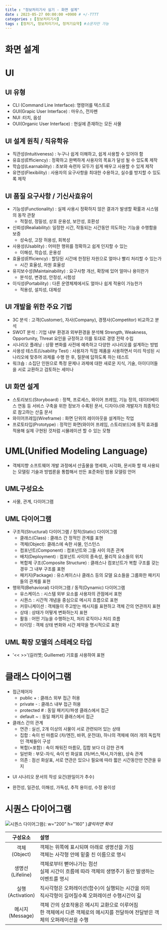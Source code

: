 ```yaml
---
title : "정보처리기사 실기 - 화면 설계"
date : 2023-05-27 00:00:00 +0900 # +/-TTTT
categories : [정보처리기사]
tags : [정처기, 정보처리기사, 정처기요약] #소문자만 가능
---
```


# **화면 설계**

# UI

## UI 유형
* CLI (Command Line Interface): 명령어를 텍스트로
* GUI(Grapic User Interface) : 마우스, 전자펜
* NUI :터치, 음성
* OUI(Organic User Interface) : 현실에 존재하는 모든 사물

## UI 설계 원칙 / 직유학유
* 직관성(Intuitiveness) : 누구나 쉽게 이해하고, 쉽게 사용할 수 있어야 함
* 유효성(Efficiency) : 정확하고 완벽하게 사용자의 목표가 달성 될 수 있도록 제작
* 학습성(Learnability) : 초보와 숙련자 모두가 쉽게 배우고 사용할 수 있게 제작
* 유연성(Flexibility) : 사용자의 요구사항을 최대한 수용하고, 실수를 방지할 수 있도록 제작

## UI 품질 요구사항 / 기신사효유이
* 기능성(Functionality) : 실제 사용시 정확하지 않은 결과가 발생할 확률과 시스템의 동작 관찰
	+ 적절성, 정밀성, 상호 운용성, 보안성, 호환성
* 신뢰성(Realiability): 일정한 시간, 작동되는 시간동안 의도하는 기능을 수행함을 보증
	+ 성숙성, 고장 허용성, 회복성
* 사용성(Usablity) : 어떠한 행위를 정확하고 쉽게 인지할 수 있는
	+ 이해성, 학습성, 운용성
* 효율성(Efficiency) : 할당된 시간에 한정된 자원으로 얼마나 빨리 처리할 수 있는가
	+ 시간 효율성, 자원 효율성
* 유지보수성(Maintainability) : 요구사항 개선, 확장에 있어 얼마나 용이한가
	+ 분석성, 변경성, 안정성, 시험성
* 이식성(Portability) : 다른 운영체제에서도 얼마나 쉽게 적용이 가능한가
	+ 적용성, 설치성, 대체성
	
## UI 개발을 위한 주요 기법
* 3C 분석 : 고객(Customer), 자사(Company), 경쟁사(Competitor) 비교하고 분석
* SWOT 분석 : 기업 내부 환경과 외부환경을 분석해 Strength, Weakness, Opportunity, Threat 요인을 규정하고 이를 토대로 경영 전략 수립
* 시나리오 플래닝 : 상황 변화를 사전에 예측하고 다양한 시나리오를 설계하는 방법
* 사용성 테스트(Usability Test) : 사용자가 직접 제품을 사용하면서 미리 작성된 시나리오에 맞추어 과제를 수행 한 후, 질문에 답하도록 하는 테스트
* 워크숍 : 소집단 인원으로 특정 문제나 과제에 대한 새로운 지식, 기술, 아이디어들을 서로 교환하고 검토하는 세미나

## UI 화면 설계
* 스토리보드(Storyboard) : 정책, 프로세스, 와이어 프레임, 기능 정의, 데이터베이스 연동 등 서비스 구축을 위한 정보가 수록된 문서, 디자이너와 개발자가 최종적으로 참고하는 산출 문서
* 와이어프레임(Wireframe) : 화면 단위의 레이아웃을 설계하는 작업
* 프로토타입(Prototype) : 정적인 화면(와이어 프레임, 스토리보드)에 동적 효과를 적용해 실제 구현된 것처럼 시뮬레이션 할 수 있는 모형

# UML(Unified Modeling Language)
* 객체지향 소프트웨어 개발 과정에서 산출물을 명세화, 시각화, 문서화 할 때 사용되는 모델링 기술과 방법론을 통합해서 만든 표준화된 범용 모델링 언어

## UML구성요소
* 사물, 관계, 다이어그램

## UML 다이어그램
* 구조적(Structural) 다이어그램 / 정적(Static) 다이어그램
	+ 클래스(Class) : 클래스 간 정적인 관계를 표현
	+ 객체(Object): 클래스에 속한 사물, 인스턴스
	+ 컴포넌트(Component) : 컴포넌트와 그들 사이 의존 관계
	+ 배치(Deployment) : 컴포넌트 사이의 종속성, 물리적 요소들의 위치
	+ 복합체 구조(Composite Structure) : 클래스나 컴포넌트가 복합 구조를 갖는 경우 그 내부 구조를 표현
	+ 패키지(Package) : 유스케이스나 클래스 등의 모델 요소들을 그룹화한 패키지들의 관계를 표현
* 행위적(Behavioral) 다이어그램 / 동적(Dynamic) 다이어그램
	+ 유스케이스 : 시스템 외부 요소를 사용자의 관점에서 표현
	+ 시퀀스 : 시간적 개념을 중심으로 메시지 흐름으로 표현
	+ 커뮤니케이션 : 객체들이 주고받는 메시지를 표현하고 객체 간의 연관까지 표현
	+ 상태 : 상태가 어떻게 변화하는지 표현
	+ 활동 : 어떤 기능을 수행하는지, 처리 로직이나 처리 흐름
	+ 타이밍 : 객체 상태 변화와 시간 제약을 명시적으로 표현
	
## UML 확장 모델의 스테레오 타입
* '<< >>'(길러멧; Guillemet) 기호를 사용하여 표현

# 클래스 다이어그램
* 접근제어자
	+ public + : 클래스 외부 접근 허용
	+ private - : 클래스 내부 접근 허용
	+ protected # : 동일 패키지/파생 클래스에서 접근
	+ default ~ : 동일 패키지 클래스에서 접근
* 클래스 간의 관계
	+ 연관 : 실선, 2개 이상의 사물이 서로 관련되어 있는 상태
	+ 집합 : 속이 빈 마름모 (차/엔진, 바퀴, 운전대), 하나의 객체에 여러 개의 독립적인 객체들이 구성
	+ 복합(=포함) : 속이 채워진 마름모, 집합 보다 더 강한 관계
	+ 일반화 : 부모-자식, 속이 빈 화살표 (차/버스,택시,자가용), 상속 관계
	+ 의존 : 점선 화살표, 서로 연관은 있으나 필요에 따라 짧은 시간동안만 연관을 유지
	
- UI 시나리오 문서의 작성 요건(완일이가 추수)
* 완전성, 일관성, 이해성, 가독성, 추적 용이성, 수정 용이성



# 시퀀스 다이어그램

![시퀀스 다이어그램](https://itwiki.kr/images/d/d0/%EC%8B%9C%ED%80%80%EC%8A%A4_%EB%8B%A4%EC%9D%B4%EC%96%B4%EA%B7%B8%EB%9E%A8_%EB%B0%98%EB%B3%B5.png){: w="200" h="160" }_클릭하면 확대_


| 구성요소                      | 설명             |
|:----------------------------:|:-----------------|
| 객체 <br> (Object) | 객체는 위쪽에 표시되며 아래로 생명선을 가짐 <br> 객체는 사각형 안에 밑줄 친 이름으로 명시 |
| 생명선 <br> (Lifeline) | 객체로부터 뻗어나가는 점선 <br> 실제 시간이 흐름에 따라 객체의 생명주기 동안 발생하는 이벤트를 명시 |
| 실행 <br> (Activation) | 직사각형은 오퍼레이션(함수)이 실행되는 시간을 의미 <br> 직사각형이 길어질수록 오퍼레이션 수행시간이 긺 |
| 메시지 <br> (Message) | 객체 간의 상호작용은 메시지 교환으로 이루어짐 <br> 한 객체에서 다른 객체로의 메시지를 전달하여 전달받은 객체의 오퍼레이션을 수행 |


